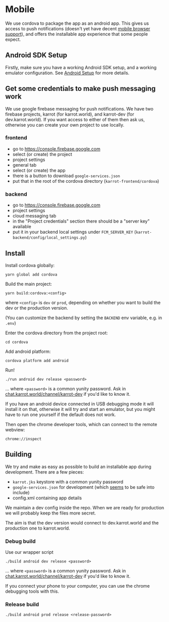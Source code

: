 # Mobile

We use cordova to package the app as an android app. This gives us access to push notifications (doesn't yet have decent [mobile browser support](https://caniuse.com/#feat=push-api)), and offers the installable app experience that some people expect.

## Android SDK Setup

Firstly, make sure you have a working Android SDK setup, and a working emulator configuration. See [Android Setup](android-sdk.md) for more details.

## Get some credentials to make push messaging work

We use google firebase messaging for push notifications. We have two firebase projects, karrot (for karrot.world), and karrot-dev (for dev.karrot.world). If you want access to either of them then ask us, otherwise you can create your own project to use locally.

### frontend

- go to https://console.firebase.google.com
- select (or create) the project
- project settings
- general tab
- select (or create) the app
- there is a button to download `google-services.json`
- put that in the root of the cordova directory (`karrot-frontend/cordova`)

### backend

- go to https://console.firebase.google.com
- project settings
- cloud messaging tab
- in the "Project credentials" section there should be a "server key" available
- put it in your backend local settings under `FCM_SERVER_KEY` (`karrot-backend/config/local_settings.py`)

## Install

Install cordova globally:

```
yarn global add cordova
```

Build the main project:
```
yarn build:cordova:<config>
```

where `<config>` is `dev` or `prod`, depending on whether you want to build the dev or the production version.

(You can customize the backend by setting the `BACKEND` env variable, e.g. in `.env`)

Enter the cordova directory from the project root:

```
cd cordova
```

Add android platform:

```
cordova platform add android
```

Run!

```
./run android dev release <password>
```

... where `<password>` is a common yunity password. Ask in [chat.karrot.world/channel/karrot-dev](https://chat.karrot.world/channel/karrot-dev) if you'd like to know it.

If you have an android device connected in USB debugging mode it will install it on that,
otherwise it will try and start an emulator, but you might have to run one yourself if the default does not work.

Then open the chrome developer tools, which can connect to the remote webview:

```
chrome://inspect
```

## Building

We try and make as easy as possible to build an installable app during development. There are a few pieces:
- `karrot.jks` keystore with a common yunity password
- `google-services.json` for development (which [seems](https://groups.google.com/forum/#!topic/firebase-talk/bamCgTDajkw) to be safe into include)
- config.xml containing app details

We maintain a dev config inside the repo. When we are ready for production we will probably keep the files more secret.

The aim is that the dev version would connect to dev.karrot.world and the production one to karrot.world.

### Debug build

Use our wrapper script

```
./build android dev release <password>
```

... where `<password>` is a common yunity password. Ask in [chat.karrot.world/channel/karrot-dev](https://chat.karrot.world/channel/karrot-dev) if you'd like to know it.

If you connect your phone to your computer, you can use the chrome debugging tools with this.

### Release build

```
./build android prod release <release-password>
```
